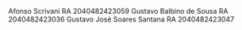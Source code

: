 Afonso Scrivani                 RA 2040482423059
Gustavo Balbino de Sousa        RA 2040482423036
Gustavo José Soares Santana     RA 2040482423047
